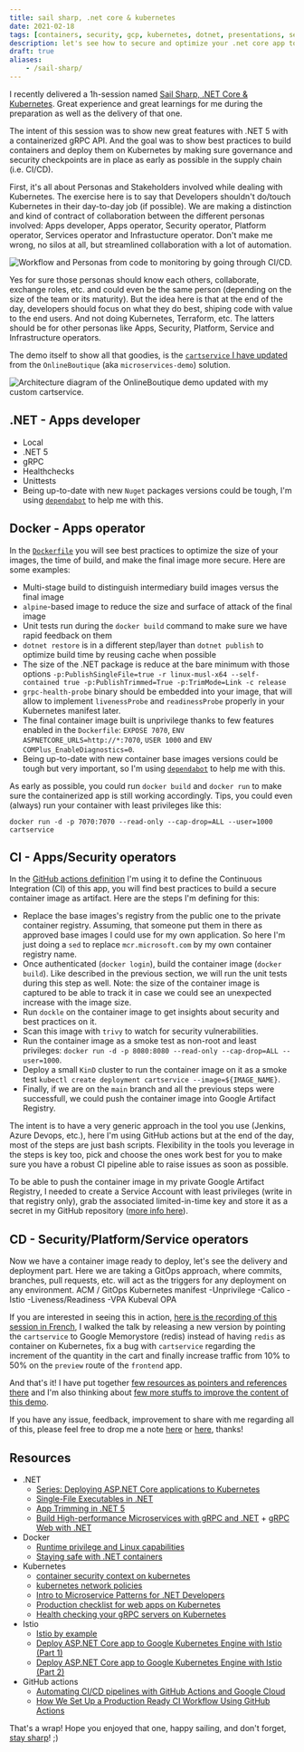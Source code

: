 ```yaml
---
title: sail sharp, .net core & kubernetes
date: 2021-02-18
tags: [containers, security, gcp, kubernetes, dotnet, presentations, service-mesh, sre]
description: let's see how to secure and optimize your .net core app to be ready, optimized and secure for kubernetes
draft: true
aliases:
    - /sail-sharp/
---
```

I recently delivered a 1h-session named [Sail Sharp, .NET Core & Kubernetes](https://www.meetup.com/DotNet-Quebec/events/275866695/). Great experience and great learnings for me during the preparation as well as the delivery of that one.

The intent of this session was to show new great features with .NET 5 with a containerized gRPC API. And the goal was to show best practices to build containers and deploy them on Kubernetes by making sure governance and security checkpoints are in place as early as possible in the supply chain (i.e. CI/CD).

First, it's all about Personas and Stakeholders involved while dealing with Kubernetes. The exercise here is to say that Developers shouldn't do/touch Kubernetes in their day-to-day job (if possible). We are making a distinction and kind of contract of collaboration between the different personas involved: Apps developer, Apps operator, Security operator, Platform operator, Services operator and Infrastucture operator. Don't make me wrong, no silos at all, but streamlined collaboration with a lot of automation.

![Workflow and Personas from code to monitoring by going through CI/CD.](https://github.com/mathieu-benoit/sail-sharp/raw/main/personas.png)

Yes for sure those personas should know each others, collaborate, exchange roles, etc. and could even be the same person (depending on the size of the team or its maturity). But the idea here is that at the end of the day, developers should focus on what they do best, shiping code with value to the end users. And not doing Kubernetes, Terraform, etc. The latters should be for other personas like Apps, Security, Platform, Service and Infrastructure operators.

The demo itself to show all that goodies, is the [`cartservice` I have updated](https://github.com/mathieu-benoit/cartservice) from the `OnlineBoutique` (aka `microservices-demo`) solution.

![Architecture diagram of the OnlineBoutique demo updated with my custom cartservice.](https://github.com/mathieu-benoit/sail-sharp/raw/main/architecture.png)

## .NET - Apps developer

- Local
- .NET 5
- gRPC
- Healthchecks
- Unittests
- Being up-to-date with new `Nuget` packages versions could be tough, I'm using [`dependabot`](https://github.com/mathieu-benoit/cartservice/blob/main/.github/dependabot.yml) to help me with this.

## Docker - Apps operator

In the [`Dockerfile`](https://github.com/mathieu-benoit/cartservice/blob/main/Dockerfile) you will see best practices to optimize the size of your images, the time of build, and make the final image more secure. Here are some examples:
- Multi-stage build to distinguish intermediary build images versus the final image
- `alpine`-based image to reduce the size and surface of attack of the final image
- Unit tests run during the `docker build` command to make sure we have rapid feedback on them
- `dotnet restore` is in a different step/layer than `dotnet publish` to optimize build time by reusing cache when possible
- The size of the .NET package is reduce at the bare minimum with those options `-p:PublishSingleFile=true -r linux-musl-x64 --self-contained true -p:PublishTrimmed=True -p:TrimMode=Link -c release`
- `grpc-health-probe` binary should be embedded into your image, that will allow to implement `livenessProbe` and `readinessProbe` properly in your Kubernetes manifest later.
- The final container image built is unprivilege thanks to few features enabled in the `Dockerfile`: `EXPOSE 7070`, `ENV ASPNETCORE_URLS=http://*:7070`, `USER 1000` and `ENV COMPlus_EnableDiagnostics=0`.
- Being up-to-date with new container base images versions could be tough but very important, so I'm using [`dependabot`](https://github.com/mathieu-benoit/cartservice/blob/main/.github/dependabot.yml) to help me with this.

As early as possible, you could run `docker build` and `docker run` to make sure the containerized app is still working accordingly. Tips, you could even (always) run your container with least privileges like this:
```
docker run -d -p 7070:7070 --read-only --cap-drop=ALL --user=1000 cartservice
```

## CI - Apps/Security operators

In the [GitHub actions definition](https://github.com/mathieu-benoit/cartservice/blob/main/.github/workflows/ci.yml) I'm using it to define the Continuous Integration (CI) of this app, you will find best practices to build a secure container image as artifact. Here are the steps I'm defining for this:
- Replace the base images's registry from the public one to the private container registry. Assuming, that someone put them in there as approved base images I could use for my own application. So here I'm just doing a `sed` to replace `mcr.microsoft.com` by my own container registry name.
- Once authenticated (`docker login`), build the container image (`docker build`). Like described in the previous section, we will run the unit tests during this step as well. Note: the size of the container image is captured to be able to track it in case we could see an unexpected increase with the image size.
- Run `dockle` on the container image to get insights about security and best practices on it.
- Scan this image with `trivy` to watch for security vulnerabilities.
- Run the container image as a smoke test as non-root and least privileges: `docker run -d -p 8080:8080 --read-only --cap-drop=ALL --user=1000`.
- Deploy a small `KinD` cluster to run the container image on it as a smoke test `kubectl create deployment cartservice --image=${IMAGE_NAME}`.
- Finally, if we are on the `main` branch and all the previous steps were successfull, we could push the container image into Google Artifact Registry.

The intent is to have a very generic approach in the tool you use (Jenkins, Azure Devops, etc.), here I'm using GitHub actions but at the end of the day, most of the steps are just bash scripts. Flexibility in the tools you leverage in the steps is key too, pick and choose the ones work best for you to make sure you have a robust CI pipeline able to raise issues as soon as possible.

To be able to push the container image in my private Google Artifact Registry, I needed to create a Service Account with least privileges (write in that registry only), grab the associated limited-in-time key and store it as a secret in my GitHub repository ([more info here](https://github.com/mathieu-benoit/cartservice#ci-setup-with-google-artifact-registry-and-github-actions)).

## CD - Security/Platform/Service operators

Now we have a container image ready to deploy, let's see the delivery and deployment part. Here we are taking a GitOps approach, where commits, branches, pull requests, etc. will act as the triggers for any deployment on any environment.
ACM / GitOps
Kubernetes manifest
-Unprivilege
-Calico
-Istio
-Liveness/Readiness
-VPA
Kubeval
OPA

If you are interested in seeing this in action, [here is the recording of this session in French](https://youtu.be/FqwjSZqpJs8), I walked the talk by releasing a new version by pointing the `cartservice` to Google Memorystore (redis) instead of having `redis` as container on Kubernetes, fix a bug with `cartservice` regarding the increment of the quantity in the cart and finally increase traffic from 10% to 50% on the `preview` route of the `frontend` app.

And that's it! I have put together [few resources as pointers and references there](https://github.com/mathieu-benoit/sail-sharp#resources) and I'm also thinking about [few more stuffs to improve the content of this demo](https://github.com/mathieu-benoit/sail-sharp/projects/1).

If you have any issue, feedback, improvement to share with me regarding all of this, please feel free to drop me a note [here](https://github.com/mathieu-benoit/cartservice/issues) or [here](https://github.com/mathieu-benoit/my-kubernetes-deployments/issues), thanks!

## Resources

- .NET
  - [Series: Deploying ASP.NET Core applications to Kubernetes](https://andrewlock.net/series/deploying-asp-net-core-applications-to-kubernetes/)
  - [Single-File Executables in .NET](https://levelup.gitconnected.com/single-file-executables-in-net-core-3-1-and-the-quest-for-a-sub-50mb-docker-container-f44cb1274121)
  - [App Trimming in .NET 5](https://devblogs.microsoft.com/dotnet/app-trimming-in-net-5/)
  - [Build High-performance Microservices with gRPC and .NET](https://www.youtube.com/watch?v=EJ8M2Em5Zzc) + [gRPC Web with .NET](https://channel9.msdn.com/Shows/On-NET/gRPC-Web-with-NET)
- Docker
  - [Runtime privilege and Linux capabilities](https://docs.docker.com/engine/reference/run/#runtime-privilege-and-linux-capabilities)
  - [Staying safe with .NET containers](https://devblogs.microsoft.com/dotnet/staying-safe-with-dotnet-containers/)
- Kubernetes
  - [container security context on kubernetes](https://alwaysupalwayson.com/pod-security-context/)
  - [kubernetes network policies](https://alwaysupalwayson.com/posts/2019/09/calico/)
  - [Intro to Microservice Patterns for .NET Developers](https://www.youtube.com/watch?v=zW4INO353Xg)
  - [Production checklist for web apps on Kubernetes](https://srcco.de/posts/web-service-on-kubernetes-production-checklist-2019.html)
  - [Health checking your gRPC servers on Kubernetes](https://cloud.google.com/blog/topics/developers-practitioners/health-checking-your-grpc-servers-gke)
- Istio
  - [Istio by example](https://www.istiobyexample.dev/)
  - [Deploy ASP.NET Core app to Google Kubernetes Engine with Istio (Part 1)](https://codelabs.developers.google.com/codelabs/cloud-istio-aspnetcore-part1#0)
  - [Deploy ASP.NET Core app to Google Kubernetes Engine with Istio (Part 2)](https://codelabs.developers.google.com/codelabs/cloud-istio-aspnetcore-part2#0)
- GitHub actions
  - [Automating CI/CD pipelines with GitHub Actions and Google Cloud](https://resources.github.com/webcasts/Automating-CI-CD-Actions-Google-Cloud-thankyou)
  - [How We Set Up a Production Ready CI Workflow Using GitHub Actions](https://hackernoon.com/how-we-set-up-a-production-ready-ci-workflow-using-github-actions-ca2n3w1j)

That's a wrap! Hope you enjoyed that one, happy sailing, and don't forget, [stay sharp](https://youtu.be/x_IGNq4snx8)! ;)